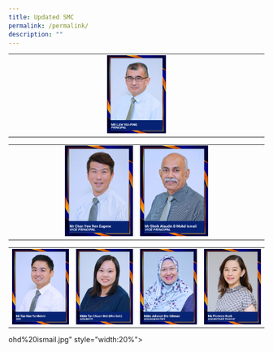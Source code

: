```yaml
---
title: Updated SMC
permalink: /permalink/
description: ""
---
```

<style>
   td, th {
       border: none!important;
    }
</style>

| | | |
| :--------: | :--------: | :--------: |
|| <img style="width:25%" src="/images/_mr%20lam%20yui-ping.jpg"> ||

|||||
| :--------: | --------: | :-------- | :--------: |
||<img style="width:60%" src="/images/_mr%20chan%20yew%20ren%20eugene.jpg">|<img style="width:60%" src="/images/_mr%20sheik%20alaudin%20b%20mohd%20ismail.jpg">||

|||||
| :--------: | --------: | :-------- | :--------: |
|![](/images/10%20mr%20tan%20han%20yu%20melvin.jpg)|![](/images/09%20mdm%20tan%20chuen%20wei%20(mrs%20goh).jpg)|![](/images/04%20mdm%20julianah%20bte%20othman.jpg)|![](/images/_ms%20florence%20kuek.jpg)|

ohd%20ismail.jpg" style="width:20%"&gt;